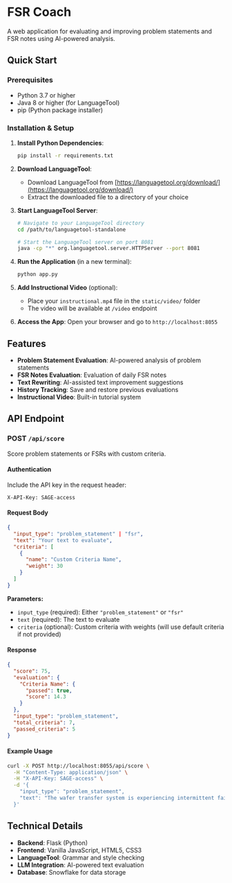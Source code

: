 # FSR Coach

A web application for evaluating and improving problem statements and FSR notes using AI-powered analysis.

## Quick Start

### Prerequisites
- Python 3.7 or higher
- Java 8 or higher (for LanguageTool)
- pip (Python package installer)

### Installation & Setup

1. **Install Python Dependencies**:
   ```bash
   pip install -r requirements.txt
   ```

2. **Download LanguageTool**:
   - Download LanguageTool from [https://languagetool.org/download/](https://languagetool.org/download/)
   - Extract the downloaded file to a directory of your choice

3. **Start LanguageTool Server**:
   ```bash
   # Navigate to your LanguageTool directory
   cd /path/to/languagetool-standalone
   
   # Start the LanguageTool server on port 8081
   java -cp "*" org.languagetool.server.HTTPServer --port 8081
   ```

4. **Run the Application** (in a new terminal):
   ```bash
   python app.py
   ```

5. **Add Instructional Video** (optional):
   - Place your `instructional.mp4` file in the `static/video/` folder
   - The video will be available at `/video` endpoint

6. **Access the App**:
   Open your browser and go to `http://localhost:8055`

## Features

- **Problem Statement Evaluation**: AI-powered analysis of problem statements
- **FSR Notes Evaluation**: Evaluation of daily FSR notes
- **Text Rewriting**: AI-assisted text improvement suggestions
- **History Tracking**: Save and restore previous evaluations
- **Instructional Video**: Built-in tutorial system

## API Endpoint

### POST `/api/score`

Score problem statements or FSRs with custom criteria.

#### Authentication
Include the API key in the request header:
```
X-API-Key: SAGE-access
```

#### Request Body
```json
{
  "input_type": "problem_statement" | "fsr",
  "text": "Your text to evaluate",
  "criteria": [
    {
      "name": "Custom Criteria Name",
      "weight": 30
    }
  ]
}
```

**Parameters:**
- `input_type` (required): Either `"problem_statement"` or `"fsr"`
- `text` (required): The text to evaluate
- `criteria` (optional): Custom criteria with weights (will use default criteria if not provided)

#### Response
```json
{
  "score": 75,
  "evaluation": {
    "Criteria Name": {
      "passed": true,
      "score": 14.3
    }
  },
  "input_type": "problem_statement",
  "total_criteria": 7,
  "passed_criteria": 5
}
```

#### Example Usage
```bash
curl -X POST http://localhost:8055/api/score \
  -H "Content-Type: application/json" \
  -H "X-API-Key: SAGE-access" \
  -d '{
    "input_type": "problem_statement",
    "text": "The wafer transfer system is experiencing intermittent failures during high-volume production runs."
  }'
```

## Technical Details

- **Backend**: Flask (Python)
- **Frontend**: Vanilla JavaScript, HTML5, CSS3
- **LanguageTool**: Grammar and style checking
- **LLM Integration**: AI-powered text evaluation
- **Database**: Snowflake for data storage


